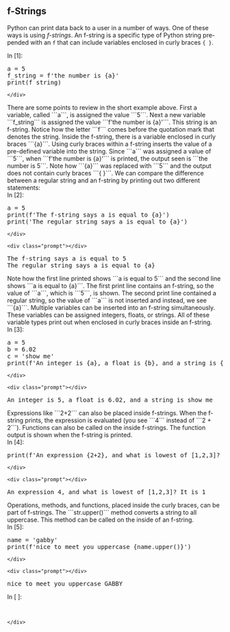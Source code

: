 
## f-Strings
Python can print data back to a user in a number of ways. One of these ways is using _f-strings_.  An f-string is a specific type of Python string pre-pended with an ```f``` that can include variables enclosed in curly braces ```{ }```.
<div class="cell border-box-sizing code_cell rendered">
<div class="input">
<div class="prompt input_prompt">In&nbsp;[1]:</div>
<div class="inner_cell">
    <div class="input_area">
<div class=" highlight hl-ipython3"><pre><span></span><span class="n">a</span> <span class="o">=</span> <span class="mi">5</span>
<span class="n">f_string</span> <span class="o">=</span> <span class="n">f</span><span class="s1">&#39;the number is </span><span class="si">{a}</span><span class="s1">&#39;</span>
<span class="nb">print</span><span class="p">(</span><span class="n">f_string</span><span class="p">)</span>
</pre></div>

    </div>
</div>
</div>

</div>
There are some points to review in the short example above. First a variable, called ```a```, is assigned the value ```5```. Next a new variable ```f_string``` is assigned the value ```f'the number is {a}'```. This string is an f-string. Notice how the letter ```f``` comes before the quotation mark that denotes the string. Inside the f-string, there is a variable enclosed in curly braces ```{a}```. Using curly braces within a f-string inserts the value of a pre-defined variable into the string. Since ```a``` was assigned a value of ```5```, when ```f'the number is {a}'``` is printed, the output seen is ```the number is 5```. Note how ```{a}``` was replaced with ```5``` and the output does not contain curly braces ```{ }```.
We can compare the difference between a regular string and an f-string by printing out two different statements:
<div class="cell border-box-sizing code_cell rendered">
<div class="input">
<div class="prompt input_prompt">In&nbsp;[2]:</div>
<div class="inner_cell">
    <div class="input_area">
<div class=" highlight hl-ipython3"><pre><span></span><span class="n">a</span> <span class="o">=</span> <span class="mi">5</span>
<span class="nb">print</span><span class="p">(</span><span class="n">f</span><span class="s1">&#39;The f-string says a is equal to </span><span class="si">{a}</span><span class="s1">&#39;</span><span class="p">)</span>
<span class="nb">print</span><span class="p">(</span><span class="s1">&#39;The regular string says a is equal to </span><span class="si">{a}</span><span class="s1">&#39;</span><span class="p">)</span>
</pre></div>

    </div>
</div>
</div>

<div class="output_wrapper">
<div class="output">


<div class="output_area">

    <div class="prompt"></div>


<div class="output_subarea output_stream output_stdout output_text">
<pre>The f-string says a is equal to 5
The regular string says a is equal to {a}
</pre>
</div>
</div>

</div>
</div>

</div>
Note how the first line printed shows ```a is equal to 5``` and the second line shows ```a is equal to {a}```. The first print line contains an f-string, so the value of ```a```, which is ```5```, is shown. The second print line contained a regular string, so the value of ```a``` is not inserted and instead, we see ```{a}```.
Multiple variables can be inserted into an f-string simultaneously. These variables can be assigned integers, floats, or strings. All of these variable types print out when enclosed in curly braces inside an f-string.
<div class="cell border-box-sizing code_cell rendered">
<div class="input">
<div class="prompt input_prompt">In&nbsp;[3]:</div>
<div class="inner_cell">
    <div class="input_area">
<div class=" highlight hl-ipython3"><pre><span></span><span class="n">a</span> <span class="o">=</span> <span class="mi">5</span>
<span class="n">b</span> <span class="o">=</span> <span class="mf">6.02</span>
<span class="n">c</span> <span class="o">=</span> <span class="s1">&#39;show me&#39;</span>
<span class="nb">print</span><span class="p">(</span><span class="n">f</span><span class="s1">&#39;An integer is </span><span class="si">{a}</span><span class="s1">, a float is </span><span class="si">{b}</span><span class="s1">, and a string is </span><span class="si">{c}</span><span class="s1">&#39;</span><span class="p">)</span>
</pre></div>

    </div>
</div>
</div>

<div class="output_wrapper">
<div class="output">


<div class="output_area">

    <div class="prompt"></div>


<div class="output_subarea output_stream output_stdout output_text">
<pre>An integer is 5, a float is 6.02, and a string is show me
</pre>
</div>
</div>

</div>
</div>

</div>
Expressions like ```2+2``` can also be placed inside f-strings. When the f-string prints, the expression is evaluated (you see ```4``` instead of ```2 + 2```). Functions can also be called on the inside f-strings. The function output is shown when the f-string is printed.
<div class="cell border-box-sizing code_cell rendered">
<div class="input">
<div class="prompt input_prompt">In&nbsp;[4]:</div>
<div class="inner_cell">
    <div class="input_area">
<div class=" highlight hl-ipython3"><pre><span></span><span class="nb">print</span><span class="p">(</span><span class="n">f</span><span class="s1">&#39;An expression {2+2}, and what is lowest of [1,2,3]? It is {min([1,2,3])}&#39;</span><span class="p">)</span>
</pre></div>

    </div>
</div>
</div>

<div class="output_wrapper">
<div class="output">


<div class="output_area">

    <div class="prompt"></div>


<div class="output_subarea output_stream output_stdout output_text">
<pre>An expression 4, and what is lowest of [1,2,3]? It is 1
</pre>
</div>
</div>

</div>
</div>

</div>
Operations, methods, and functions, placed inside the curly braces, can be part of f-strings. The ```str.upper()``` method converts a string to all uppercase. This method can be called on the inside of an f-string.
<div class="cell border-box-sizing code_cell rendered">
<div class="input">
<div class="prompt input_prompt">In&nbsp;[5]:</div>
<div class="inner_cell">
    <div class="input_area">
<div class=" highlight hl-ipython3"><pre><span></span><span class="n">name</span> <span class="o">=</span> <span class="s1">&#39;gabby&#39;</span>
<span class="nb">print</span><span class="p">(</span><span class="n">f</span><span class="s1">&#39;nice to meet you uppercase {name.upper()}&#39;</span><span class="p">)</span>
</pre></div>

    </div>
</div>
</div>

<div class="output_wrapper">
<div class="output">


<div class="output_area">

    <div class="prompt"></div>


<div class="output_subarea output_stream output_stdout output_text">
<pre>nice to meet you uppercase GABBY
</pre>
</div>
</div>

</div>
</div>

</div>
<div class="cell border-box-sizing code_cell rendered">
<div class="input">
<div class="prompt input_prompt">In&nbsp;[&nbsp;]:</div>
<div class="inner_cell">
    <div class="input_area">
<div class=" highlight hl-ipython3"><pre><span></span> 
</pre></div>

    </div>
</div>
</div>

</div>
 

